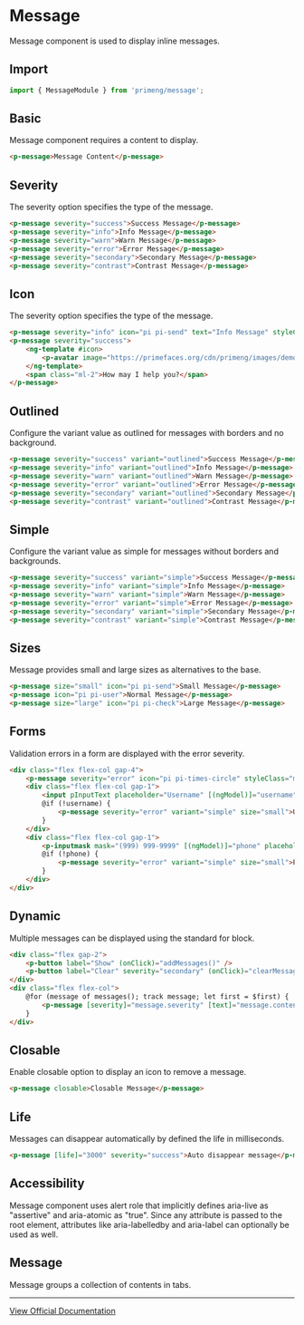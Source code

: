# Message

Message component is used to display inline messages.

## Import

```typescript
import { MessageModule } from 'primeng/message';
```

## Basic

Message component requires a content to display.

```html
<p-message>Message Content</p-message>
```

## Severity

The severity option specifies the type of the message.

```html
<p-message severity="success">Success Message</p-message>
<p-message severity="info">Info Message</p-message>
<p-message severity="warn">Warn Message</p-message>
<p-message severity="error">Error Message</p-message>
<p-message severity="secondary">Secondary Message</p-message>
<p-message severity="contrast">Contrast Message</p-message>
```

## Icon

The severity option specifies the type of the message.

```html
<p-message severity="info" icon="pi pi-send" text="Info Message" styleClass="h-full" />
<p-message severity="success">
    <ng-template #icon>
        <p-avatar image="https://primefaces.org/cdn/primeng/images/demo/avatar/amyelsner.png" shape="circle" />
    </ng-template>
    <span class="ml-2">How may I help you?</span>
</p-message>
```

## Outlined

Configure the variant value as outlined for messages with borders and no background.

```html
<p-message severity="success" variant="outlined">Success Message</p-message>
<p-message severity="info" variant="outlined">Info Message</p-message>
<p-message severity="warn" variant="outlined">Warn Message</p-message>
<p-message severity="error" variant="outlined">Error Message</p-message>
<p-message severity="secondary" variant="outlined">Secondary Message</p-message>
<p-message severity="contrast" variant="outlined">Contrast Message</p-message>
```

## Simple

Configure the variant value as simple for messages without borders and backgrounds.

```html
<p-message severity="success" variant="simple">Success Message</p-message>
<p-message severity="info" variant="simple">Info Message</p-message>
<p-message severity="warn" variant="simple">Warn Message</p-message>
<p-message severity="error" variant="simple">Error Message</p-message>
<p-message severity="secondary" variant="simple">Secondary Message</p-message>
<p-message severity="contrast" variant="simple">Contrast Message</p-message>
```

## Sizes

Message provides small and large sizes as alternatives to the base.

```html
<p-message size="small" icon="pi pi-send">Small Message</p-message>
<p-message icon="pi pi-user">Normal Message</p-message>
<p-message size="large" icon="pi pi-check">Large Message</p-message>
```

## Forms

Validation errors in a form are displayed with the error severity.

```html
<div class="flex flex-col gap-4">
    <p-message severity="error" icon="pi pi-times-circle" styleClass="mb-2">Validation Failed</p-message>
    <div class="flex flex-col gap-1">
        <input pInputText placeholder="Username" [(ngModel)]="username" aria-label="username" [invalid]="!username" />
        @if (!username) {
            <p-message severity="error" variant="simple" size="small">Username is required</p-message>
        }
    </div>
    <div class="flex flex-col gap-1">
        <p-inputmask mask="(999) 999-9999" [(ngModel)]="phone" placeholder="Phone" [invalid]="!phone" />
        @if (!phone) {
            <p-message severity="error" variant="simple" size="small">Phone number is required</p-message>
        }
    </div>
</div>
```

## Dynamic

Multiple messages can be displayed using the standard for block.

```html
<div class="flex gap-2">
    <p-button label="Show" (onClick)="addMessages()" />
    <p-button label="Clear" severity="secondary" (onClick)="clearMessages()" />
</div>
<div class="flex flex-col">
    @for (message of messages(); track message; let first = $first) {
        <p-message [severity]="message.severity" [text]="message.content" [ngClass]="{ 'mt-4': !first }" />
    }
</div>
```

## Closable

Enable closable option to display an icon to remove a message.

```html
<p-message closable>Closable Message</p-message>
```

## Life

Messages can disappear automatically by defined the life in milliseconds.

```html
<p-message [life]="3000" severity="success">Auto disappear message</p-message>
```

## Accessibility

Message component uses alert role that implicitly defines aria-live as "assertive" and aria-atomic as "true". Since any attribute is passed to the root element, attributes like aria-labelledby and aria-label can optionally be used as well.

## Message

Message groups a collection of contents in tabs.

---

[View Official Documentation](https://primeng.org/message)
